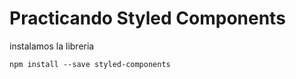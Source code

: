 # Practicando Styled Components

instalamos la libreria

```
npm install --save styled-components
```

